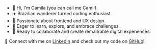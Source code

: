 - 👋 Hi, I'm Camila (you can call me Cami!).
- ✈️ Brazilian wanderer turned coding enthusiast.
- 💞️ Passionate about frontend and UX design.
- 🌱 Eager to learn, explore, and embrace challenges.
- 💫 Ready to collaborate and create remarkable digital experiences.


🔗 Connect with me on [LinkedIn](https://www.linkedin.com/in/camilafassuncao/) and check out my code on [GitHub](https://github.com/CamilaFAssuncao)!


<!---
CamilaFAssuncao/CamilaFAssuncao is a ✨ special ✨ repository because its `README.md` (this file) appears on your GitHub profile.
You can click the Preview link to take a look at your changes.
--->
